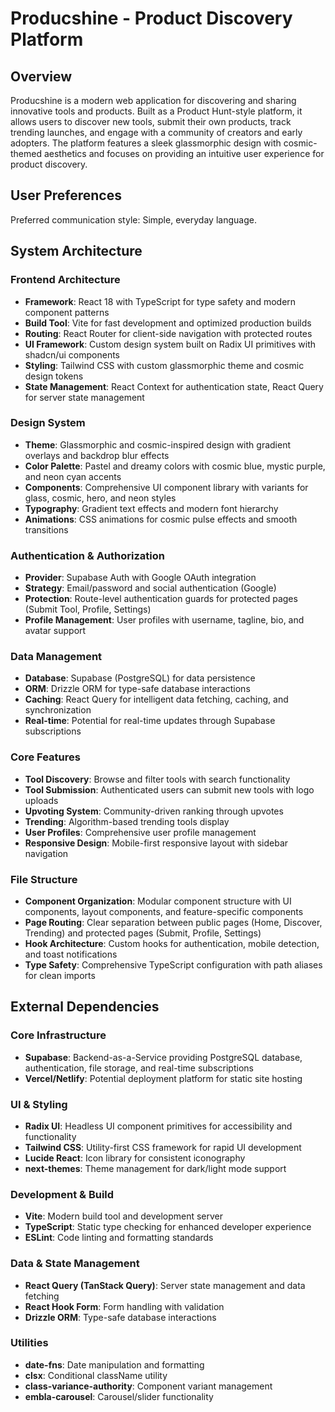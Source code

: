 # Producshine - Product Discovery Platform

## Overview

Producshine is a modern web application for discovering and sharing innovative tools and products. Built as a Product Hunt-style platform, it allows users to discover new tools, submit their own products, track trending launches, and engage with a community of creators and early adopters. The platform features a sleek glassmorphic design with cosmic-themed aesthetics and focuses on providing an intuitive user experience for product discovery.

## User Preferences

Preferred communication style: Simple, everyday language.

## System Architecture

### Frontend Architecture
- **Framework**: React 18 with TypeScript for type safety and modern component patterns
- **Build Tool**: Vite for fast development and optimized production builds
- **Routing**: React Router for client-side navigation with protected routes
- **UI Framework**: Custom design system built on Radix UI primitives with shadcn/ui components
- **Styling**: Tailwind CSS with custom glassmorphic theme and cosmic design tokens
- **State Management**: React Context for authentication state, React Query for server state management

### Design System
- **Theme**: Glassmorphic and cosmic-inspired design with gradient overlays and backdrop blur effects
- **Color Palette**: Pastel and dreamy colors with cosmic blue, mystic purple, and neon cyan accents
- **Components**: Comprehensive UI component library with variants for glass, cosmic, hero, and neon styles
- **Typography**: Gradient text effects and modern font hierarchy
- **Animations**: CSS animations for cosmic pulse effects and smooth transitions

### Authentication & Authorization
- **Provider**: Supabase Auth with Google OAuth integration
- **Strategy**: Email/password and social authentication (Google)
- **Protection**: Route-level authentication guards for protected pages (Submit Tool, Profile, Settings)
- **Profile Management**: User profiles with username, tagline, bio, and avatar support

### Data Management
- **Database**: Supabase (PostgreSQL) for data persistence
- **ORM**: Drizzle ORM for type-safe database interactions
- **Caching**: React Query for intelligent data fetching, caching, and synchronization
- **Real-time**: Potential for real-time updates through Supabase subscriptions

### Core Features
- **Tool Discovery**: Browse and filter tools with search functionality
- **Tool Submission**: Authenticated users can submit new tools with logo uploads
- **Upvoting System**: Community-driven ranking through upvotes
- **Trending**: Algorithm-based trending tools display
- **User Profiles**: Comprehensive user profile management
- **Responsive Design**: Mobile-first responsive layout with sidebar navigation

### File Structure
- **Component Organization**: Modular component structure with UI components, layout components, and feature-specific components
- **Page Routing**: Clear separation between public pages (Home, Discover, Trending) and protected pages (Submit, Profile, Settings)
- **Hook Architecture**: Custom hooks for authentication, mobile detection, and toast notifications
- **Type Safety**: Comprehensive TypeScript configuration with path aliases for clean imports

## External Dependencies

### Core Infrastructure
- **Supabase**: Backend-as-a-Service providing PostgreSQL database, authentication, file storage, and real-time subscriptions
- **Vercel/Netlify**: Potential deployment platform for static site hosting

### UI & Styling
- **Radix UI**: Headless UI component primitives for accessibility and functionality
- **Tailwind CSS**: Utility-first CSS framework for rapid UI development
- **Lucide React**: Icon library for consistent iconography
- **next-themes**: Theme management for dark/light mode support

### Development & Build
- **Vite**: Modern build tool and development server
- **TypeScript**: Static type checking for enhanced developer experience
- **ESLint**: Code linting and formatting standards

### Data & State Management
- **React Query (TanStack Query)**: Server state management and data fetching
- **React Hook Form**: Form handling with validation
- **Drizzle ORM**: Type-safe database interactions

### Utilities
- **date-fns**: Date manipulation and formatting
- **clsx**: Conditional className utility
- **class-variance-authority**: Component variant management
- **embla-carousel**: Carousel/slider functionality